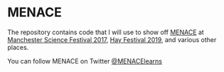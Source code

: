 MENACE
======
The repository contains code that I will use to show off [MENACE](http://mscroggs.co.uk/menace)
at [Manchester Science Festival 2017](http://www.manchestersciencefestival.com/), [Hay Festival 2019](https://www.hayfestival.com/home),
and various other places.

You can follow MENACE on Twitter [@MENACElearns](https://twitter.com/MENACElearns)
